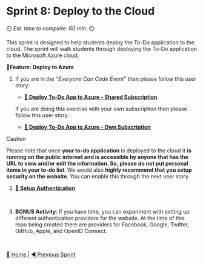 # Sprint 8: Deploy to the Cloud
⏲️ _Est. time to complete: 60 min._ ⏲️

This sprint is designed to help students deploy the To-Do application to the cloud.  The sprint will walk students through deploying the To-Do application to the Microsoft Azure cloud.

**📕Feature: Deploy to Azure**
1.  If you are in the "_Everyone Can Code Event_" then please follow this user story: 
    - [**📖 Deploy To-Do App to Azure - Shared Subscription**](/Track_1_ToDo_App/Sprint-08%20-%20Deploy%20to%20the%20Cloud/Feature%201%20-%20Deploy%20to%20Azure.md/User%20Story%201%20-%20Deploy%20to%20Azure%20-original.md)

    If you are doing this exercise with your own subscription then please follow this user story:
    - [**📖 Deploy To-Do App to Azure - Own Subscription**](/Track_1_ToDo_App/Sprint-08%20-%20Deploy%20to%20the%20Cloud/Feature%201%20-%20Deploy%20to%20Azure.md/User%20Story%201%20-%20Deploy%20to%20Azure.md)

> [!CAUTION]
> Please note that once **your to-do application** is deployed to the cloud it **is running on the public internet and is accessible by anyone that has the URL to view and/or edit the information.  So, please do not put personal items in your to-do list**.   We would also **highly recommend that you setup security on the website**. You can enable this through the next user story.

2. [**📖 Setup Authentication**](/Track_1_ToDo_App//Sprint-08%20-%20Deploy%20to%20the%20Cloud/Feature%201%20-%20Deploy%20to%20Azure.md/User%20Story%202%20-%20Setup%20Authentication.md)

<br/>


3. **BONUS Activity**:  If you have time, you can experiment with setting up different authentication providers for the website.  At the time of this repo being created there are providers for Facebook, Google, Twitter, GitHub, Apple, and OpenID Connect.

<br/>


[🔼 Home ](/Track_1_ToDo_App/README.md) | [◀ Previous Sprint](/Public%20Repo%20Content/Sprint-07%20-%20Advanced%20Styling%20Your%20Web%20App/README.md) 